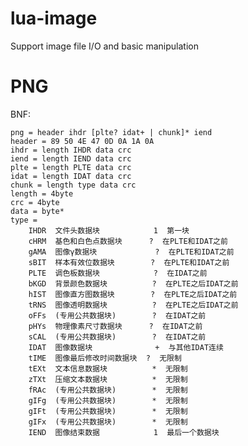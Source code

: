 # lua-image
Support image file I/O and basic manipulation

# PNG

BNF:

    png = header ihdr [plte? idat+ | chunk]* iend
    header = 89 50 4E 47 0D 0A 1A 0A
    ihdr = length IHDR data crc
    iend = length IEND data crc
    plte = length PLTE data crc
    idat = length IDAT data crc
    chunk = length type data crc
    length = 4byte
    crc = 4byte
    data = byte*
    type =
        IHDR  文件头数据块            1  第一块
        cHRM  基色和白色点数据块      ?  在PLTE和IDAT之前
        gAMA  图像γ数据块             ?  在PLTE和IDAT之前
        sBIT  样本有效位数据块        ?  在PLTE和IDAT之前
        PLTE  调色板数据块            ?  在IDAT之前
        bKGD  背景颜色数据块          ?  在PLTE之后IDAT之前
        hIST  图像直方图数据块        ?  在PLTE之后IDAT之前
        tRNS  图像透明数据块          ?  在PLTE之后IDAT之前
        oFFs  (专用公共数据块)        ?  在IDAT之前
        pHYs  物理像素尺寸数据块      ?  在IDAT之前
        sCAL  (专用公共数据块)        ?  在IDAT之前
        IDAT  图像数据块              +  与其他IDAT连续
        tIME  图像最后修改时间数据块  ?  无限制
        tEXt  文本信息数据块          *  无限制
        zTXt  压缩文本数据块          *  无限制
        fRAc  (专用公共数据块)        *  无限制
        gIFg  (专用公共数据块)        *  无限制
        gIFt  (专用公共数据块)        *  无限制
        gIFx  (专用公共数据块)        *  无限制
        IEND  图像结束数据            1  最后一个数据块

